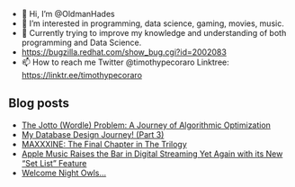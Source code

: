 - 👋 Hi, I’m @OldmanHades
- 👀 I’m interested in programming, data science, gaming, movies, music.
- 🌱 Currently trying to improve my knowledge and understanding of both programming and Data Science.
- https://bugzilla.redhat.com/show_bug.cgi?id=2002083
- 📫 How to reach me Twitter @timothypecoraro
Linktree: https://linktr.ee/timothypecoraro

## Blog posts
<!-- BLOG-POST-LIST:START -->
- [The Jotto &lpar;Wordle&rpar; Problem: A Journey of Algorithmic Optimization](https://medium.com/@timothypecoraro/the-jotto-wordle-problem-a-journey-of-algorithmic-optimization-eb1ce6f62a0f?source=rss-5097f5c9b801------2)
- [My Database Design Journey! &lpar;Part 3&rpar;](https://medium.com/@timothypecoraro/my-database-design-journey-part-3-9e49cdf775fa?source=rss-5097f5c9b801------2)
- [MAXXXINE: The Final Chapter in The Trilogy](https://medium.com/@timothypecoraro/maxxxine-the-final-chapter-in-the-trilogy-95881b08315f?source=rss-5097f5c9b801------2)
- [Apple Music Raises the Bar in Digital Streaming Yet Again with its New “Set List” Feature](https://medium.com/@timothypecoraro/apple-music-raises-the-bar-in-digital-streaming-yet-again-with-its-new-set-list-feature-6f0db6a094c9?source=rss-5097f5c9b801------2)
- [Welcome Night Owls…](https://medium.com/@timothypecoraro/welcome-night-owls-7b451aa5cfb5?source=rss-5097f5c9b801------2)
<!-- BLOG-POST-LIST:END -->
